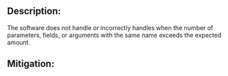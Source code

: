 ## Description:

The software does not handle or incorrectly handles when the number of parameters, fields, or arguments with the same name exceeds the expected amount.



## Mitigation:
